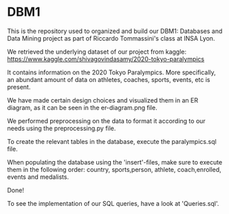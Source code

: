 # DBM1
This is the repository used to organized and build our DBM1: Databases and Data Mining project as part of Riccardo Tommassini's class at INSA Lyon. 

We retrieved the underlying dataset of our project from kaggle:
https://www.kaggle.com/shivagovindasamy/2020-tokyo-paralympics

It contains information on the 2020 Tokyo Paralympics. More specifically, an abundant amount of data on athletes, coaches, sports, events, etc is present.

We have made certain design choices and visualized them in an ER diagram, as it can be seen in the er-diagram.png file.

We performed preprocessing on the data to format it according to our needs using the preprocessing.py file.

To create the relevant tables in the database, execute the paralympics.sql file.

When populating the database using the 'insert'-files, make sure to execute them in the following order: country, sports,person, athlete, coach,enrolled, events and medalists.

Done!

To see the implementation of our SQL queries, have a look at 'Queries.sql'.
